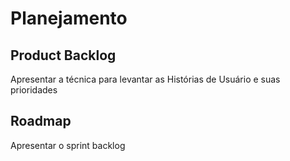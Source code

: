# Planejamento

## Product Backlog

Apresentar a técnica para levantar as Histórias de Usuário e suas prioridades

## Roadmap

Apresentar o sprint backlog

